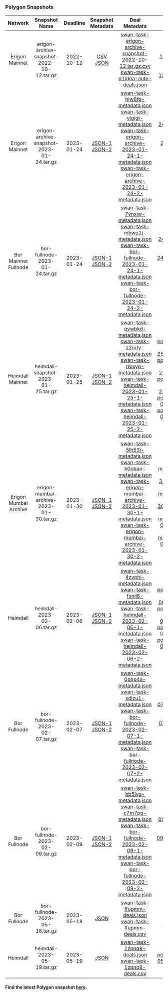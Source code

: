 
### Polygon Snapshots

| Network | Snapshot Name | Deadline | Snapshot Metadata | Deal Metadata | Deal Metadata NFT(opensea) |
| :-: | :-: | :-: | :-: | :-: | :-: |
| Erigon Mainnet | erigon-archive-snapshot-2022-10-12.tar.gz | 2022-10-12 | [CSV]( 2022-10-12_erigon_archive/swan-task-erigon-archive-snapshot-2022-10-12.tar.gz.csv ':include') <br> [JSON]( 2022-10-12_erigon_archive/erigon-archive-snapshot-2022-10-12.tar.gz.json ':include') | [swan-task-erigon-archive-snapshot-2022-10-12.tar.gz.csv](2022-10-12_erigon_archive/swan-task-lmrukl-auto-deals.json ':include') <br> [swan-task-q1idna-auto-deals.json](2022-10-12_erigon_archive/swan-task-q1idna-auto-deals.json ':include') |[polygon_erigon-archive_2022-10-12_metadata_lmrukl.nft](https://opensea.io/assets/matic/0xA6787587159c017AD83fe28e746FCFAE0DD91383/52) <br> [polygon_erigon-archive_2022-10-12_metadata_q1idna.nft](https://opensea.io/assets/matic/0xA6787587159c017AD83fe28e746FCFAE0DD91383/51) |
| Erigon Mainnet | erigon-archive-snapshot-2023-01-24.tar.gz | 2023-01-24 | [JSON-1]( 2023-01-24_erigon_archive/erigon-archive-2023-01-24-1.json ':include') <br> [JSON-2]( 2023-01-24_erigon_archive/erigon-archive-2023-01-24-2.json ':include') | [swan-task-hjw6fg-metadata.json](2023-01-24_erigon_archive/swan-task-hjw6fg-metadata.json ':include')  <br> [swan-task-vlgigt-metadata.json](2023-01-24_erigon_archive/swan-task-vlgigt-metadata.json ':include') <br> [swan-task-erigon-archive-2023-01-24-1-metadata.json](2023-01-24_erigon_archive/swan-task-erigon-archive-2023-01-24-1-metadata.json ':include') <br> [swan-task-erigon-archive-2023-01-24-2-metadata.json](2023-01-24_erigon_archive/swan-task-erigon-archive-2023-01-24-2-metadata.json ':include')| [polygon_erigon-archive_2023-01-24_metadata_hjw6fg.nft](https://opensea.io/assets/matic/0xa6787587159c017ad83fe28e746fcfae0dd91383/201) <br> [polygon_erigon-archive_2023-01-24_metadata_vlgigt.nft](https://opensea.io/assets/matic/0xa6787587159c017ad83fe28e746fcfae0dd91383/202) <br> [polygon_erigon-archive_2023-01-24_metadata_1.nft](https://opensea.io/assets/matic/0xa6787587159c017ad83fe28e746fcfae0dd91383/204) <br> [polygon_erigon-archive_2023-01-24_metadata_2.nft](https://opensea.io/assets/matic/0xa6787587159c017ad83fe28e746fcfae0dd91383/203) |
| Bor Mainnet Fullnode | bor-fullnode-2023-01-24.tar.gz | 2023-01-24 | [JSON-1](2023-01-24_bor_fullnode/bor-fullnode-2023-01-24-1.json ':include') <br> [JSON-2](2023-01-24_bor_fullnode/bor-fullnode-2023-01-24-2.json ':include') | [swan-task-7ynxiw-metadata.json](2023-01-24_bor_fullnode/swan-task-7ynxiw-metadata.json ':include')  <br> [swan-task-mbwu1j-metadata.json](2023-01-24_bor_fullnode/swan-task-mbwu1j-metadata.json ':include') <br> [swan-task-bor-fullnode-2023-01-24-1-metadata.json](2023-01-24_bor_fullnode/swan-task-bor-fullnode-2023-01-24-1-metadata.json ':include') <br> [swan-task-bor-fullnode-2023-01-24-2-metadata.json](2023-01-24_bor_fullnode/swan-task-bor-fullnode-2023-01-24-2-metadata.json ':include') | [polygon_bor-fullnode_2023-01-24_metadata_7ynxiw.nft](https://opensea.io/assets/matic/0xa6787587159c017ad83fe28e746fcfae0dd91383/197) <br> [polygon_bor-fullnode_2023-01-24_metadata_mbwu1j.nft](https://opensea.io/assets/matic/0xa6787587159c017ad83fe28e746fcfae0dd91383/198) <br> [polygon_bor-fullnode_2023-01-24_metadata_1.nft](https://opensea.io/assets/matic/0xa6787587159c017ad83fe28e746fcfae0dd91383/200/) <br> [polygon_bor-fullnode_2023-01-24_metadata_2.nft](https://opensea.io/assets/matic/0xa6787587159c017ad83fe28e746fcfae0dd91383/199/) |
| Heimdall Mainnet | heimdall-snapshot-2023-01-25.tar.gz | 2023-01-25 | [JSON-1]( 2023-01-25_heimdall/heimdall-2023-01-25-1.json ':include') <br> [JSON-2]( 2023-01-25_heimdall/heimdall-2023-01-25-2.json ':include')  | [swan-task-qywbkd-metadata.json](2023-01-25_heimdall/swan-task-qywbkd-metadata.json ':include')  <br> [swan-task-z2rxty-metadata.json](2023-01-25_heimdall/swan-task-z2rxty-metadata.json ':include') <br> [swan-task-rroxyp-metadata.json](2023-01-25_heimdall/swan-task-rroxyp-metadata.json ':include') <br> [swan-task-heimdall-2023-01-25-1-metadata.json](2023-01-25_heimdall/swan-task-heimdall-2023-01-25-1-metadata.json ':include') <br> [swan-task-heimdall-2023-01-25-2-metadata.json](2023-01-25_heimdall/swan-task-heimdall-2023-01-25-2-metadata.json ':include') | [polygon_heimdall_2023-01-25_metadata_qywbkd.nft](https://opensea.io/assets/matic/0xa6787587159c017ad83fe28e746fcfae0dd91383/205) <br> [polygon_heimdall_2023-01-25_metadata_z2rxty.nft](https://opensea.io/assets/matic/0xa6787587159c017ad83fe28e746fcfae0dd91383/207) <br> [polygon_heimdall_2023-01-25_metadata_rroxyp.nft](https://opensea.io/assets/matic/0xa6787587159c017ad83fe28e746fcfae0dd91383/206) <br> [polygon_heimdall_2023-01-25_metadata_1.nft](https://opensea.io/assets/matic/0xa6787587159c017ad83fe28e746fcfae0dd91383/209/) <br> [polygon_heimdall_2023-01-25_metadata_2.nft](https://opensea.io/assets/matic/0xa6787587159c017ad83fe28e746fcfae0dd91383/208/) |
| Erigon Mumbai Archive | erigon-mumbai-archive-2023-01-30.tar.gz | 2023-01-30 | [JSON-1]( 2023-01-25_heimdall/heimdall-2023-01-25-1.json ':include') <br> [JSON-2]( 2023-01-30_erigon_mumbai_archive/erigon-mumbai-archive-2023-01-30-2.json ':include') | [swan-task-5lh53i-metadata.json](2023-01-30_erigon_mumbai_archive/swan-task-5lh53i-metadata.json ':include')  <br> [swan-task-k0oban-metadata.json](2023-01-30_erigon_mumbai_archive/swan-task-k0oban-metadata.json ':include') <br> [swan-task-erigon-mumbai-archive-2023-01-30-1-metadata.json](2023-01-30_erigon_mumbai_archive/swan-task-erigon-mumbai-archive-2023-01-30-1-metadata.json ':include') <br> [swan-task-erigon-mumbai-archive-2023-01-30-2-metadata.json](2023-01-30_erigon_mumbai_archive/swan-task-erigon-mumbai-archive-2023-01-30-2-metadata.json ':include') | [polygon_erigon-mumbai-archive_2023-01-30_metadata_5lh53i.nft](https://opensea.io/assets/matic/0xa6787587159c017ad83fe28e746fcfae0dd91383/211) <br> [polygon_erigon-mumbai-archive_2023-01-30_metadata_k0oban.nft](https://opensea.io/assets/matic/0xa6787587159c017ad83fe28e746fcfae0dd91383/212) <br> [polygon_erigon-mumbai-archive_2023-01-30_metadata_1.nft](https://opensea.io/assets/matic/0xa6787587159c017ad83fe28e746fcfae0dd91383/214/) <br> [polygon_erigon-mumbai-archive_2023-01-30_metadata_2.nft](https://opensea.io/assets/matic/0xa6787587159c017ad83fe28e746fcfae0dd91383/213/) |
| Heimdall | heimdall-2023-02-06.tar.gz | 2023-02-06 | [JSON-1]( 2023-02-06_heimdall/heimdall-2023-02-06-1.json ':include') <br> [JSON-2]( 2023-02-06_heimdall/heimdall-2023-02-06-2.json ':include') | [swan-task-4zvphi-metadata.json](2023-02-06_heimdall/swan-task-4zvphi-metadata.json ':include')  <br> [swan-task-fxnjl6-metadata.json](2023-02-06_heimdall/swan-task-fxnjl6-metadata.json ':include') <br> [swan-task-heimdall-2023-02-06-1-metadata.json](2023-02-06_heimdall/swan-task-heimdall-2023-02-06-1-metadata.json ':include') <br> [swan-task-heimdall-2023-02-06-2-metadata.json](2023-02-06_heimdall/swan-task-heimdall-2023-02-06-2-metadata.json ':include')| [polygon_heimdall_2023-02-06_metadata_4zvphi.nft](https://opensea.io/assets/matic/0xa6787587159c017ad83fe28e746fcfae0dd91383/215) <br> [polygon_heimdall_2023-02-06_metadata_fxnjl6.nft](https://opensea.io/assets/matic/0xa6787587159c017ad83fe28e746fcfae0dd91383/216) <br> [polygon_heimdall_2023-02-06_metadata_1.nft](https://opensea.io/assets/matic/0xa6787587159c017ad83fe28e746fcfae0dd91383/218/) <br> [polygon_heimdall_2023-02-06_metadata_2.nft](https://opensea.io/assets/matic/0xa6787587159c017ad83fe28e746fcfae0dd91383/217/) |
| Bor Fullnode | bor-fullnode-2023-02-07.tar.gz | 2023-02-07 | [JSON-1](2023-02-07_bor_fullnode/bor-fullnode-2023-02-07-1.json ':include') <br> [JSON-2](2023-02-07_bor_fullnode/bor-fullnode-2023-02-07-2.json ':include') | [swan-task-0php4a-metadata.json](2023-02-07_bor_fullnode/swan-task-0php4a-metadata.json ':include')  <br> [swan-task-xdlzu1-metadata.json](2023-02-07_bor_fullnode/swan-task-xdlzu1-metadata.json ':include') <br> [swan-task-bor-fullnode-2023-02-07-1-metadata.json](2023-02-07_bor_fullnode/swan-task-bor-fullnode-2023-02-07-1-metadata.json ':include') <br> [swan-task-bor-fullnode-2023-02-07-2-metadata.json](2023-02-07_bor_fullnode/swan-task-bor-fullnode-2023-02-07-2-metadata.json ':include') | [polygon_bor-fullnode_2023-02-07_metadata_0php4a.nft](https://opensea.io/assets/matic/0xa6787587159c017ad83fe28e746fcfae0dd91383/219) <br> [polygon_bor-fullnode_2023-02-07_metadata_xdlzu1.nft](https://opensea.io/assets/matic/0xa6787587159c017ad83fe28e746fcfae0dd91383/220) <br> [polygon_bor-fullnode_2023-02-07_metadata_1.nft](https://opensea.io/assets/matic/0xa6787587159c017ad83fe28e746fcfae0dd91383/162/) <br> [polygon_bor-fullnode_2023-02-07_metadata_2.nft](https://opensea.io/assets/matic/0xa6787587159c017ad83fe28e746fcfae0dd91383/221/) |
| Bor Fullnode | bor-fullnode-2023-02-09.tar.gz | 2023-02-09 | [JSON-1](2023-02-09_bor_fullnode/bor-fullnode-2023-02-09-1.json ':include') <br> [JSON-2](2023-02-09_bor_fullnode/bor-fullnode-2023-02-09-2.json ':include') | [swan-task-bb5lvg-metadata.json](2023-02-09_bor_fullnode/swan-task-bb5lvg-metadata.json ':include')  <br> [swan-task-c7m7pq-metadata.json](2023-02-09_bor_fullnode/swan-task-c7m7pq-metadata.json ':include') <br> [swan-task-bor-fullnode-2023-02-09-1-metadata.json](2023-02-09_bor_fullnode/swan-task-bor-fullnode-2023-02-09-1-metadata.json ':include') <br> [swan-task-bor-fullnode-2023-02-09-2-metadata.json](2023-02-09_bor_fullnode/swan-task-bor-fullnode-2023-02-09-2-metadata.json ':include') | [polygon_bor-fullnode_2023-02-09_metadata_bb5lvg.nft](https://opensea.io/assets/matic/0xa6787587159c017ad83fe28e746fcfae0dd91383/223) <br> [polygon_bor-fullnode_2023-02-09_metadata_c7m7pq.nft](https://opensea.io/assets/matic/0xa6787587159c017ad83fe28e746fcfae0dd91383/224) <br> [polygon_bor-fullnode_2023-02-09_metadata_1.nft](https://opensea.io/assets/matic/0xa6787587159c017ad83fe28e746fcfae0dd91383/226/) <br> [polygon_bor-fullnode_2023-02-09_metadata_2.nft](https://opensea.io/assets/matic/0xa6787587159c017ad83fe28e746fcfae0dd91383/225/) |
| Bor Fullnode | bor-fullnode-2023-05-18.tar.gz | 2023-05-18 | [JSON](2023-05-18_bor_mainnet_incremental/bor-mainnet-incremental_2023-05-18.json ':include') | [swan-task-ffupmm-deals.json](2023-05-18_bor_mainnet_incremental/swan-task-ffupmm-deals.json ':include')  <br> [swan-task-ffupmm-deals.csv](2023-05-18_bor_mainnet_incremental/swan-task-ffupmm-deals.csv ':include') | [polygon_bor-fullnode_2023-05-18_deals_ffupmm.nft](https://opensea.io/assets/matic/0x86624827c18cb1cb90ffb1bfb0cdc5b4252c18bc/9/) |
| Heimdall | heimdall-2023-05-19.tar.gz | 2023-05-19 | [JSON](2023-05-19_heimdall_mainnet_incremental/heimdall-mainnet-incremental_2023-05-19.json ':include') | [swan-task-1zpnq8-deals.json](2023-05-19_heimdall_mainnet_incremental/swan-task-1zpnq8-deals.json ':include') <br> [swan-task-1zpnq8-deals.csv](2023-05-19_heimdall_mainnet_incremental/swan-task-1zpnq8-deals.csv ':include') | [polygon_heimdall_2023-05-19_deals_1zpnq8.nft](https://opensea.io/assets/matic/0x86624827c18cb1cb90ffb1bfb0cdc5b4252c18bc/8/) |

#### Find the latest Polygon snapshot [here](https://snapshots.polygon.technology/).
